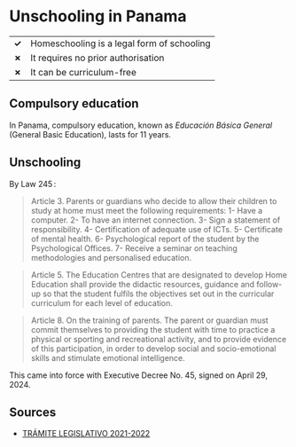 # Unschooling in Panama

|       |                                            |
| ----- | ------------------------------------------ |
| **✓** | Homeschooling is a legal form of schooling |
| **✗** | It requires no prior authorisation         |
| **✗** | It can be curriculum-free                  |

## Compulsory education

In Panama, compulsory education, known as _Educación Básica General_ (General Basic Education), lasts for 11 years.

## Unschooling

By Law 245 :

> Article 3. Parents or guardians who decide to allow their children to study at home must meet the following requirements:
> 1- Have a computer.
> 2- To have an internet connection.
> 3- Sign a statement of responsibility.
> 4- Certification of adequate use of ICTs.
> 5- Certificate of mental health.
> 6- Psychological report of the student by the Psychological Offices.
> 7- Receive a seminar on teaching methodologies and personalised education.

> Article 5. The Education Centres that are designated to develop Home Education shall provide the didactic resources, guidance and follow-up
> so that the student fulfils the objectives set out in the curricular
> curriculum for each level of education.

> Article 8. On the training of parents.
> The parent or guardian must commit themselves to providing the student with
> time to practice a physical or sporting and recreational activity,
> and to provide evidence of this participation, in order to develop social and
> socio-emotional skills and stimulate emotional intelligence.

This came into force with Executive Decree No. 45, signed on April 29, 2024.

## Sources

- [TRÁMITE LEGISLATIVO 2021-2022](https://www.asamblea.gob.pa/APPS/SEG_LEGIS/PDF_SEG/PDF_SEG_2020/PDF_SEG_2021/2021_A_250.pdf)

